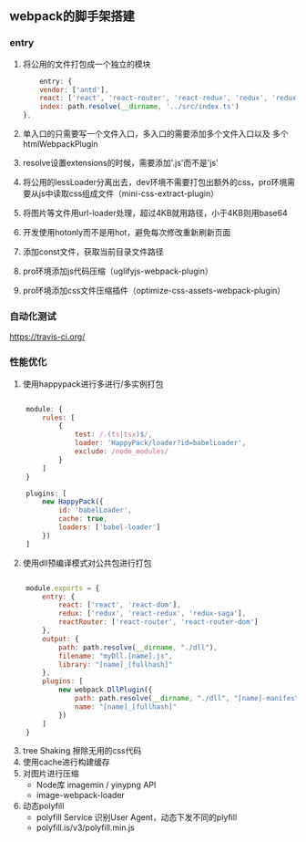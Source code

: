 ## webpack的脚手架搭建

### entry

1. 将公用的文件打包成一个独立的模块

    ``` javascript
        entry: {
        vendor: ['antd'],
        react: ['react', 'react-router', 'react-redux', 'redux', 'redux-saga'],
        index: path.resolve(__dirname, '../src/index.ts')
    },
    ```

2. 单入口的只需要写一个文件入口，多入口的需要添加多个文件入口以及 多个 htmlWebpackPlugin
3. resolve设置extensions的时候，需要添加'.js'而不是'js'
4. 将公用的lessLoader分离出去，dev环境不需要打包出额外的css，pro环境需要从js中读取css组成文件（mini-css-extract-plugin）
5. 将图片等文件用url-loader处理，超过4KB就用路径，小于4KB则用base64
6. 开发使用hotonly而不是用hot，避免每次修改重新刷新页面
7. 添加const文件，获取当前目录文件路径
8. pro环境添加js代码压缩（uglifyjs-webpack-plugin）
9. pro环境添加css文件压缩插件（optimize-css-assets-webpack-plugin）

### 自动化测试

https://travis-ci.org/

### 性能优化

1. 使用happypack进行多进行/多实例打包

```javascript

    module: {
        rules: [
            {
                test: /.(ts|tsx)$/,
                loader: 'HappyPack/loader?id=babelLoader',
                exclude: /node_modules/
            }
        ]
    }

    plugins: [
        new HappyPack({
            id: 'babelLoader',
            cache: true,
            loaders: ['babel-loader']
        })
    ]

```

2. 使用dll预编译模式对公共包进行打包

``` javascript

    module.exports = {
        entry: {
            react: ['react', 'react-dom'],
            redux: ['redux', 'react-redux', 'redux-saga'],
            reactRouter: ['react-router', 'react-router-dom']
        },
        output: {
            path: path.resolve(__dirname, "./dll"),
            filename: "myDll.[name].js",
            library: "[name]_[fullhash]"
        },
        plugins: [
            new webpack.DllPlugin({
                path: path.resolve(__dirname, "./dll", "[name]-manifest.json"),
                name: "[name]_[fullhash]"
            })
        ]
    }

```


3. tree Shaking 擦除无用的css代码
4. 使用cache进行构建缓存
5. 对图片进行压缩
    - Node库 imagemin / yinypng API
    - image-webpack-loader
6. 动态polyfill
    - polyfill Service 识别User Agent，动态下发不同的plyfill
    - polyfill.is/v3/polyfill.min.js

